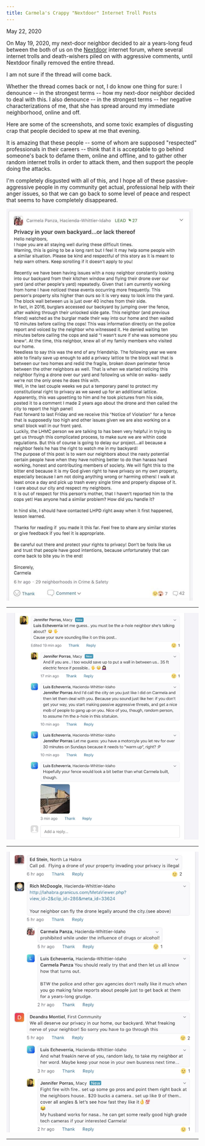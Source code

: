 ```yaml
---
title: Carmela's Crappy "Nextdoor" Internet Troll Posts
---
```


May 22, 2020

On May 19, 2020, my next-door neighbor decided to air a years-long feud between the both of us on the <a href="https://nextdoor.com/" target="_blank">Nextdoor</a> internet forum, where several internet trolls and death-wishers piled on with aggressive comments, until Nextdoor finally removed the entire thread. 

I am not sure if the thread will come back.

Whether the thread comes back or not, I do know one thing for sure: I denounce -- in the strongest terms -- how my next-door neighbor decided to deal with this. I also denounce -- in the strongest terms -- her negative characterizations of me, that she has spread around my immediate neighborhood, online and off.

Here are some of the screenshots, and some toxic examples of disgusting crap that people decided to spew at me that evening.

It is amazing that these people -- some of whom are supposed "respected" professionals in their careers -- think that it is acceptable to go behind someone's back to defame them, online and offline, and to gather other random internet trolls in order to attack them, and then support the people doing the attacks.

I'm completely disgusted with all of this, and I hope all of these passive-aggressive people in my community get actual, professional help with their anger issues, so that we can go back to some level of peace and respect that seems to have completely disappeared.

<img src="../assets/images/carmelas-nasty-post-clipped.jpg"/><br/>
<hr/>
<img src="../assets/images/jeniffer-porras-aggressive-nasty-ignorant-internet-troll-1.jpg"/>
<hr/>
<img src="../assets/images/deandra-montiel-passive-aggressive-internet-troll-1.jpg"/><br/>
<hr/>
<!-- church-going -->


